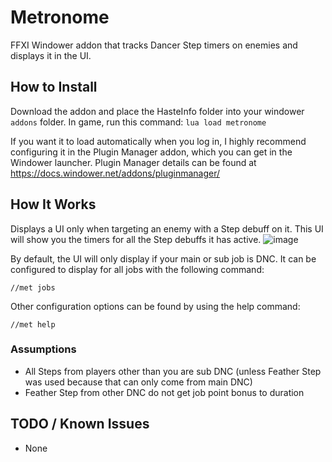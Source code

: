 # Metronome
FFXI Windower addon that tracks Dancer Step timers on enemies and displays it in the UI.

## How to Install

Download the addon and place the HasteInfo folder into your windower `addons` folder.
In game, run this command: `lua load metronome`

If you want it to load automatically when you log in, I highly recommend configuring it in the Plugin Manager addon, which you can get in the Windower launcher.
Plugin Manager details can be found at https://docs.windower.net/addons/pluginmanager/

## How It Works

Displays a UI only when targeting an enemy with a Step debuff on it. This UI will show you the timers for all the Step debuffs it has active.
![image](https://github.com/shastaxc/metronome/assets/7599524/764d5374-c709-4695-909b-bb4193791755)

By default, the UI will only display if your main or sub job is DNC. It can be configured to display for all jobs with the following command:
```
//met jobs
```

Other configuration options can be found by using the help command:
```
//met help
```

### Assumptions

* All Steps from players other than you are sub DNC (unless Feather Step was used because that can only come from main DNC)
* Feather Step from other DNC do not get job point bonus to duration

## TODO / Known Issues
* None
